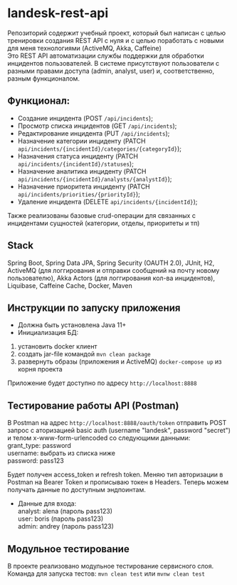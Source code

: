 # landesk-rest-api
Репозиторий содержит учебный проект, который был написан с целью тренировки создания REST API с нуля и с целью поработать с новыми для меня технологиями (ActiveMQ, Akka, Caffeine)  
Это REST API автоматизации службы поддержки для обработки инцидентов пользователей. В системе присутствуют пользователи с разными правами доступа (admin, analyst, user) и, соответственно, разным функционалом.  

## Функционал:
- Создание инцидента (POST ``` /api/incidents ```);  
- Просмотр списка инцидентов (GET ``` /api/incidents ```);  
- Редактирование инцидента (PUT ``` /api/incidents ```);  
- Назначение категории инциденту (PATCH ``` api/incidents/{incidentId}/categories/{categoryId} ```);  
- Назначения статуса инциденту (PATCH ``` api/incidents/{incidentId}/statuses ```);  
- Назначение аналитика инциденту (PATCH ``` api/incidents/{incidentId}/analysts/{analystId} ```);  
- Назначение приоритета инциденту (PATCH ``` api/incidents/priorities/{priorityId} ```);  
- Удаление инцидента (DELETE ``` api/incidents/{incidentId} ```);  

Также реализованы базовые crud-операции для связанных с инцидентами сущностей (категории, отделы, приоритеты и тп)  

## Stack
Spring Boot, Spring Data JPA, Spring Security (OAUTH 2.0), JUnit, H2, ActiveMQ (для логгирования и отправки сообщений на почту новому пользователю), Akka Actors (для логгирования кол-ва инцидентов), Liquibase, Caffeine Cache, Docker, Maven

## Инструкции по запуску приложения
- Должна быть установлена Java 11+
- Инициализация БД:
1. установить docker клиент
2. создать jar-file командой ``` mvn clean package ```
3. развернуть образы (приложения и ActiveMQ) ``` docker-compose up ``` из корня проекта

Приложение будет доступно по адресу ``` http://localhost:8888 ```

## Тестирование работы API (Postman)  
В Postman на адрес ``` http://localhost:8888/oauth/token ``` отправить POST запрос с аторизацией basic auth (username "landesk", password "secret") и телом x-www-form-urlencoded со следующими данными:  
grant_type: password  
username: выбрать из списка ниже  
password: pass123  

Будет получен access_token и refresh token. Меняю тип авторизации в Postman на Bearer Token и прописываю токен в Headers. Теперь можем получать данные по доступным эндпоинтам.  

- Данные для входа:  
analyst: alena (пароль pass123)  
user: boris (пароль pass123)  
admin: andrey (пароль pass123)

## Модульное тестирование 
В проекте реализовано модульное тестирование сервисного слоя.  
Команда для запуска тестов: ``` mvn clean test ``` или ``` mvnw clean test ```
